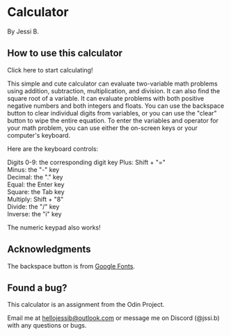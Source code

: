 # Calculator
By Jessi B.

## How to use this calculator

Click here to start calculating! 

This simple and cute calculator can evaluate two-variable math problems using addition, subtraction, multiplication, and division. It can also 
find the square root of a variable. It can evaluate problems with both positive negative numbers and both integers and floats. You can use the 
backspace button to clear individual digits from variables, or you can use the "clear" button to wipe the entire equation. To enter the variables and operator for your math problem, you can use either the on-screen keys or your computer's keyboard.

Here are the keyboard controls:

Digits 0-9: the corresponding digit key
Plus: Shift + "="  
Minus: the "-" key  
Decimal: the "." key  
Equal: the Enter key  
Square: the Tab key  
Multiply: Shift + "8"  
Divide: the "/" key  
Inverse: the "i" key  

The numeric keypad also works! 

## Acknowledgments 
The backspace button is from [Google Fonts](https://fonts.google.com/icons?selected=Material+Symbols+Outlined:backspace:FILL@0;wght@400;GRAD@0;opsz@24&icon.query=backsp&icon.size=24&icon.color=%234d4d4d). 

## Found a bug? 
This calculator is an assignment from the Odin Project.

Email me at hellojessib@outlook.com or message me on Discord (@jssi.b) with any questions or bugs.

